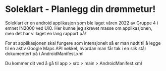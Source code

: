 # Soleklart - Planlegg din drømmetur!

Soleklart er en android applikasjon som ble laget våren 2022 av Gruppe 4 i emnet IN2000 ved UiO. Her kunne jeg skrevet masse om applikasjonen, men det har vi laget en lang rapport på!

For at applikasjonen skal fungere som intensjonelt så er man nødt til å legge til en aktiv Google Maps API nøkkel, hvordan man får tak i en slik står dokumentert på i AndroidManifest.xml

Du kommer dit ved å gå til app > src > main > AndroidManifest.xml